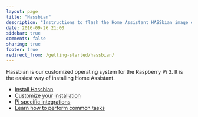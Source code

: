 ```yaml
---
layout: page
title: "Hassbian"
description: "Instructions to flash the Home Assistant HASSbian image on a Raspberry Pi."
date: 2016-09-26 21:00
sidebar: true
comments: false
sharing: true
footer: true
redirect_from: /getting-started/hassbian/
---
```


Hassbian is our customized operating system for the Raspberry Pi 3. It is the easiest way of installing Home Assistant.

 - [Install Hassbian][install]
 - [Customize your installation][customize]
 - [Pi specific integrations][integrations]
 - [Learn how to perform common tasks][common]

[install]: /docs/hassbian/installation/
[customize]: /docs/hassbian/customization/
[common]: /docs/hassbian/common-tasks/
[integrations]: /docs/hassbian/integrations/
